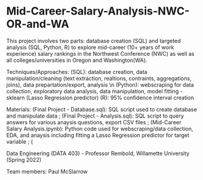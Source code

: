 # Mid-Career-Salary-Analysis-NWC-OR-and-WA
This project involves two parts: database creation (SQL) and targeted analysis (SQL, Python, R) to explore mid-career (10+ years of work experience) salary rankings in the Northwest Conference (NWC) as well as all colleges/universities in Oregon and Washington(WA).

Techniques/Approaches:
  (SQL): database creation, data manipulation/cleaning (text extraction, realtions, contraints, aggregations, joins), data prepartation/export, analysis \n
  (Python): webscraping for data collection, exploratory data analysis, data manipulation, model fitting - sklearn (Lasso Regression predictor)
  (R): 95% confidence interval creation 
  
Materials:
  (Final Project - Database.sql): SQL script used to create database and manipulate data ;
  (Final Project - Analysis.sql): SQL script to query answers for various anaysis questions, export CSV files ;
  (Mid-Career Salary Analysis.ipynb): Python code used for webscraping/data collection, EDA, and anaysis including fitting a Lasso Regression predictor for target variable ;
  (
  
  
Data Engineering (DATA 403) - Professor Rembold, Willamette University (Spring 2022)

Team members: Paul McSlarrow
